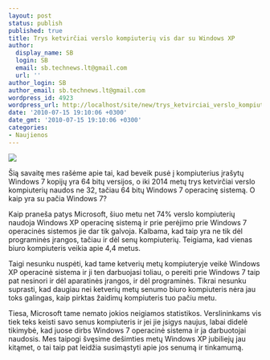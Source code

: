 ```yaml
---
layout: post
status: publish
published: true
title: Trys ketvirčiai verslo kompiuterių vis dar su Windows XP
author:
  display_name: SB
  login: SB
  email: sb.technews.lt@gmail.com
  url: ''
author_login: SB
author_email: sb.technews.lt@gmail.com
wordpress_id: 4923
wordpress_url: http://localhost/site/new/trys_ketvirciai_verslo_kompiuteriu_vis_dar_su_windows_xp/
date: '2010-07-15 19:10:06 +0300'
date_gmt: '2010-07-15 19:10:06 +0300'
categories:
- Naujienos
---
```

<div class="imgright"><img src="http://www.part.lt/img/301974da699e2f1648220b7fcb41a4e4887.jpg"  /></div>
<p>Šią savaitę mes rašėme apie tai, kad beveik pusė į kompiuterius įrašytų Windows 7 kopijų yra 64 bitų versijos, o iki 2014 metų trys ketvirčiai verslo kompiuterių naudos ne 32, tačiau 64 bitų Windows 7 operacinę sistemą. O kaip yra su pačia Windows 7?</p>
<p>Kaip praneša patys Microsoft, šiuo metu net 74% verslo kompiuterių naudoja Windows XP operacinę sistemą ir prie perėjimo prie Windows 7 operacinės sistemos jie dar tik galvoja. Kalbama, kad taip yra ne tik dėl programinės įrangos, tačiau ir dėl senų kompiuterių. Teigiama, kad vienas biuro kompiuteris veikia apie 4,4 metus.</p>
<p>Taigi nesunku nuspėti, kad tame ketverių metų kompiuteryje veikė Windows XP operacinė sistema ir ji ten darbuojasi toliau, o pereiti prie Windows 7 taip pat nesinori ir dėl aparatinės įrangos, ir dėl programinės. Tikrai nesunku suprasti, kad daugiau nei ketverių metų senumo biuro kompiuteris nėra jau toks galingas, kaip pirktas žaidimų kompiuteris tuo pačiu metu.</p>
<p>Tiesa, Microsoft tame nemato jokios neigiamos statistikos. Verslininkams vis tiek teks keisti savo senus kompiuteris ir jei jie įsigys naujus, labai didelė tikimybė, kad juose dirbs Windows 7 operacinė sistema ir ja darbuotojai naudosis. Mes taipogi švęsime dešimties metų Windows XP jubiliejų jau kitąmet, o tai taip pat leidžia susimąstyti apie jos senumą ir tinkamumą.<br /></p>

